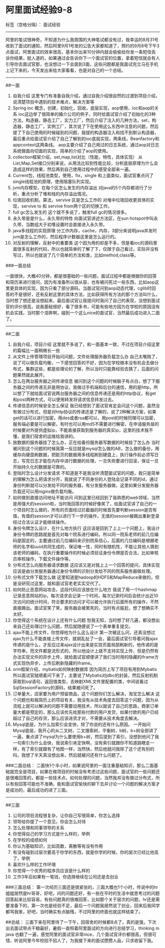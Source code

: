 ﻿# 阿里面试经验9-8

标签（空格分隔）： 面试经验

---
阿里的笔试很神奇，不知道为什么我周围的大神笔试都没有过，我幸运的8月31号收到了面试的通知，然后阿里9月1号发的公告大家都知道了，预约的9月8号下午3点面试，阿里面试的效率很高，基本你出来10分钟内就会偷偷给你发一条短信告诉你结果，挺人道的，如果通过会告诉你下一个面试官的位置，拿着短信就会有人引导你去面试官那，也没想过一下会面到3面，这些问题都是我面试完立马在手机上记下来的，今天发出来给大家看看，也是对自己的一个总结。


----------


##一面

 1. 自我介绍
 这里专门有准备自我介绍，通过自我介绍很自然的过渡到项目介绍，说清楚项目中遇到的技术难点，解决方案等
 2. Spring ioc 概念，创建，初始化，回收，底层实现，aop使用，ioc和aop的关系
 ioc这边举了很简单的婚介公司的例子，同时给面试官介绍了初始化的3种方法，构造器，静态工厂，实力工厂，然后介绍了注入的几种方法，set，构造器，静态工厂，实例工厂，其次说了下在使用这么东西中注意的问题，然后提了下自己使用的时候碰到的问题，我提的构造器注入和找不到默认构造器，最后重点给面试官介绍了自己了解到的ioc底层实现，两条线，Beanfactory和appcontext这两条线。
aop主要介绍了自己用过的日志系统，通过aop对日志系统做面向切面的实现，简单的介绍了aop的使用。
 3. collection框架介绍，set,map,list对比（性能，特性，具体实现）
 从List,Map,Set接口分别来说，从用法比较到性能比较，分析底层原理为什么会造成这样的效果，然后再到自己使用过程中的感受全部来一遍。
 4. Current包，线程池类型，使用，fix，single
 和上面类似，面试官重点问了single线程池的原理，使用阻塞队列实现。
 5. jvm内存模型，在每个区怎么发生的内存溢出
 对java的5个内存都进行了分析，重点分析了堆和栈的内存溢出情况。
 6. 垃圾回收机制，算法，servive 区是怎么工作的
  对堆中垃圾回收更具体的实现，servive to 和 servive from两个区的切换工作。
 7. full gc怎么发生的
 这个就不多说了，触发full gc的情况很多。
 8. 永久带是是什么，永久带的特性
 向面试官讲述方法区，在sun hotspot中叫永久带，当数组大于初堆设置时会直接进入永久带。
 9. java多线程的实现原理
分工作内存，cache，内存，3部分来说明java并发时jvm是怎么工作的，然后程序计数器这里是怎么运行的。
 10. 对反射的理解，反射中的重要类
这个因为用的却是不多，但是看ioc的源码里面很多反射的代码，所以也就简单的了解了下，仅限于自己看过，实际并没有写过，所以也就说了几个简单的方法和类，比如method,class等。

###一面总结

一面很快，大概40分钟，都是很基础的一些问题，面试过程中都是根据你的回答和简历来进行提问，因为有准备所以很从容，也有被问死过一些东西，比如aop这里更具体的实现，因为只看了部分源码，当面试官问到aop动态代理，cglib时回答的不是很好，还有反射这里的具体方法，比如获得所有方法的那个方法叫什么，当时想了想还是没想起来，最后面试官让我提问时我问了自己的表现，没想到面试官的评价很高，说我基础很好，看了很多书，可能有些地方因为在学校的原因没有机会实践，当时那个泪奔啊，碰到一个这么nice的面试官，当然最后成功进入二面了。


----------


##二面

 1. 自我介绍，项目介绍
 这里就不多说了，和一面基本一致，不过在项目介绍这里的篇幅比一面稍微长一些
 2. 从文件上传管理项目开始问问题，文件处理服务器负载怎么办
 自己太嘴贱了，说了可以做负载均衡，一下感觉回答的不好，因为在学校根本没有机会去做分布式，集群这些，都是些理论的了解，所以当时只能靠经验去猜了，后面的问题果然就此展开。
 3. 怎么在两台服务器之间传递信息
被问到这个问题的时候脑子有点白，想了下服务器之间的传递无非是用协议，我做过手机端和后台的通信，用的是http，所以想了下就给面试官说两台服务器之间的信息传递还是用的http协议，有get和post两种方式，可以使用转发将请求信息转发过去。
 4. 传递信息的时候安全怎么保证
 我已经想到了面试官肯定会问这个问题，虽然没有做过分布式，但是对http协议的传递还是了解的，说了2种解决方案，如果get的话可以进行加密，用des或者rsa都可以，用post的时候同理可以加密，服务端必要是可以解密，有时也可以用md5不需要进行解密，在申请服务层的时候要对外提供虚拟ip，不能直接获取到服务器的真实ip，这里的技术我不懂，是我们宿舍的运维给我讲的。
 5. 放数据的服务器挂了怎么办，正在给备份服务器写数据的时候挂了怎么办
 当时被问到这个问题的时候我第一反应就是mysql怎么做的AB，怎么做的备份，用缓存向硬盘刷数据，把脏页的数据用多线程刷到硬盘上，执行操作前必须写日志，写完日志才能在内存中进行数据的处理，一旦失败要进行回滚，保证一旦开始持久化的数据是可靠的。
 6. 登陆时怎么设计分发请求
 不知道是不是我没听清楚面试官的问题，我只是简单的理解为怎么把请求分开，我就说了不同身份的人登陆会记录不同的id，通过身份判断就可以分发给不同的服务器，有分发服务器做，这里如果分发服务器负载还可以用niginx做负载均衡。
 7. 如何做到直接访问地址不能访问
 问到这里已经回到了我熟悉的web领域，当然是用强大的session啦，当时我回答的时候好像笑了，给面试官讲了自己的一个项目时怎么做的，所有的页面经过拦截器的时候首先要判断session是否有值，有值的session才可以进行下一步的操作，无值的session被踢出重新登录经过合法认证才能继续操作。
 8. 身份令牌怎么设计，在什么地方执行
 这应该是回到了上上一个问题上，我设计身份令牌的思路就是首先对每个院系进行编码，所以同一院系老师的前几位编码是固定的，主要通过前几位编码来识别院系信心，后面的几位编码是根据老师的名字和uuid共同生成的，保证唯一性，同时有随机性，不能让其他人猜到该老师的编码，在执行重要操作的时候必须验证身份令牌是否合法，比如审核员审核操作，下载文件操作等。
 9. 分布式怎么向服务器请求数据
 这应该又是对我上上一个回答的提问，具体实现应该是由分发服务器通过身份令牌的识别分发给不同的院系服务器做处理。
 10. 分布式文件下载怎么做
 这里知道是hadoop的HDFS和MapReduce来做的，但是没研究过这里，就和面试官老老实实交代了。
 11. 如何防止恶意网站攻击，这段代码应该放在什么地方
 我说了用一个hashmap记录恶意网站的ip，每次请求会记录一个时间，每次记录时间后会统计出近10次访问的统计时间，符合要求的访问才可以被允许执行后面所有的操作，不然直接踢出。面试官笑了笑，服务器会被累死的，当时有点尴尬，想了想确实不太好。
 12. 你觉得这个系统在设计上还有什么问题
 恕我无知，当时想了好几遍，都没想出来自己还处理过什么问题，然后就随便说了一个表单重复提交。
 13. ajax不能上传文件，你觉得他为什么这么设计
 第一次被这么问，还真没想过ajax为什么不能直接上传文件，就胡乱扯了一会，最后面试官引导着问我ajax传递的是什么，才反应过来ajax设计出来是实现页面局部刷新的，他传递的是字符串，而文件都是流形式的，所以他设计上就不支持实现上传，但是仍然有办法实现文件的异步上传，就给面试官顺便讲了我们当时用的隐藏的iframe方式实现伪异步，上传后刷新隐藏的iframe。
 14. orm框架介绍，mybatis如何映射数据库
 因为简历上写了项目有用到Mybatis所以面试官就顺着问下来了，主要说了Mybatis对jdbc的封装，然后反射机制获取到sql语句，返回值类型，去映射XML文件里配置的类，中间说看过SqlSessionFactory的源码，结果被问死了。
 15. 订单量大，店家要为用户预留商品，这个问题你们怎么解决，淘宝怎么解决
 这个问题也和我简历上的项目有关，我没有从技术角度去回答这个问题，因为从流程上就可以解决的问题不需要动用技术，所以就说了自己的思路，商家订单量大都是预定的，那么应该优先给那些付款的用户发货，如果付款的用户已经超过了自己的存货，那么应该进货才对，不需要从技术角度去解决。
 16. Mysql底层，为什么加索引会变快，除了你说的还有什么原因。
 一开始问Mysql底层，我开心的从二叉树，二叉搜索树，平衡树，b树，b+树全部讲了一遍，重点讲了mysql为什么要使用b+树，然后提到了索引，没想到他问了我一句索引为什么会快，我说索引肯定快啊，没有索引就跟你不知道路瞎走一样，有了索引就跟有了地图一样，当然快，然后他就问我除了这个还有别的吗，我想了半天真没想出来，然后就被问还有什么问题了。



###二面总结：
二面快1个半小时，如果说阿里的一面注重基础知识，那么二面基础就完全是项目，如果在做项目的时候没有考虑过这些问题，面试官的一些问题还是很难回答的，都是一些技术点，如何处理的问题，当然我并没有做过分布式，所以有些回答可能也不准确，能和面试官愉快的聊下去并讨论一个问题的解决方案才是成功的，最后成功的进了三面。


----------


##三面

 1. 公司的项目流程很复杂，让你自己写很简单，你怎么选择
 2. 领导给你提了一个意见，你会怎么对待
 3. 怎么处理和同事领导的关系
 4. 你觉得自己的学习方式是什么样的，举例
 5. 在学校的成绩如何
 6. 你认为基础知识，比如高数，离散等有没有作用
 7. 有没有碰到过层次要高于你学的东西，就是你学的时候，你的层次已经比他高了，举例
 8. 喜欢什么样的工作环境
 9. 你觉得一个优秀的程序员应该是什么样的
 10. 工作3年后如果有一笔钱，你选择继续在公司还是去创业

###三面总结：
第一次经历三面还是很紧张的，三面大概也1个小时，传说中的hr姐姐居然是hr哥哥，好吧，问的问题还好，有一些在平时的生活中就思考过的问题回答起来比较容易，有些问题真的很难回答，比如那个关于层次的问题，hr还是需要准备下的，第一次也是经验不足，最后一个问题我居然说了创业，回来后我同学都骂我笨，好吧，当时确实有点脑残，不过阿里的终面也就这样结束了。

##总结：
三面下来在阿里待了一下午，回宿舍的时候都8点了，真的是饿，下次出去面试带点干粮最好，暑假一直照着阿里面试的方向进行总结学习，thinking in java 也翻了一遍，感觉阿里的面试官非常nice，几个面试官评价都很高，但很可惜，听说阿里今年校招不招人了，为我接下来的面试攒攒人品，只求收留下我。


